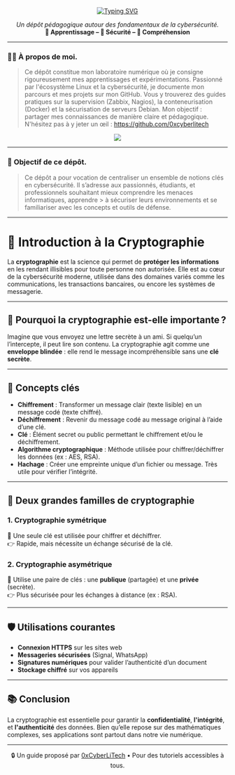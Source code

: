 <div align="center">

<a href="https://github.com/0xCyberLiTech">
  <img src="https://readme-typing-svg.herokuapp.com?font=Fira+Code&size=32&pause=1000&color=D14A4A&center=true&vCenter=true&width=1000&lines=CRYPTOGRAPHIE+%26+CYBERSÉCURITÉ;Chiffrement+•+Hachage+•+Authentification;Comprendre+les+bases+pour+mieux+protéger" alt="Typing SVG" />
</a>

<p align="center">
  <em>Un dépôt pédagogique autour des fondamentaux de la cybersécurité.</em><br>
  <b>📘 Apprentissage – 🔐 Sécurité – 🧠 Compréhension</b>
</p>

</div>

---

### 👨‍💻 **À propos de moi.**

> Ce dépôt constitue mon laboratoire numérique où je consigne rigoureusement mes apprentissages et expérimentations.
> Passionné par l'écosystème Linux et la cybersécurité, je documente mon parcours et mes projets sur mon GitHub.
> Vous y trouverez des guides pratiques sur la supervision (Zabbix, Nagios), la conteneurisation (Docker) et la sécurisation de serveurs Debian.
> Mon objectif : partager mes connaissances de manière claire et pédagogique.
> N'hésitez pas à y jeter un œil : https://github.com/0xcyberlitech

<p align="center">
  <a href="https://skillicons.dev">
    <img src="https://skillicons.dev/icons?i=linux,debian,bash,docker,nginx,grafana,prometheus,git,vim" />
  </a>
</p>

---

### 🎯 **Objectif de ce dépôt.**

> Ce dépôt a pour vocation de centraliser un ensemble de notions clés en cybersécurité. Il s’adresse aux passionnés, étudiants, et professionnels souhaitant mieux comprendre les menaces informatiques, apprendre  > à sécuriser leurs environnements et se familiariser avec les concepts et outils de défense.

---

# 🔐 Introduction à la Cryptographie

La **cryptographie** est la science qui permet de **protéger les informations** en les rendant illisibles pour toute personne non autorisée. Elle est au cœur de la cybersécurité moderne, utilisée dans des domaines variés comme les communications, les transactions bancaires, ou encore les systèmes de messagerie.

---

## 🧠 Pourquoi la cryptographie est-elle importante ?

Imagine que vous envoyez une lettre secrète à un ami. Si quelqu’un l’intercepte, il peut lire son contenu. La cryptographie agit comme une **enveloppe blindée** : elle rend le message incompréhensible sans une **clé secrète**.

---

## 🔑 Concepts clés

- **Chiffrement** : Transformer un message clair (texte lisible) en un message codé (texte chiffré).
- **Déchiffrement** : Revenir du message codé au message original à l’aide d’une clé.
- **Clé** : Élément secret ou public permettant le chiffrement et/ou le déchiffrement.
- **Algorithme cryptographique** : Méthode utilisée pour chiffrer/déchiffrer les données (ex : AES, RSA).
- **Hachage** : Créer une empreinte unique d’un fichier ou message. Très utile pour vérifier l’intégrité.

---

## 🧩 Deux grandes familles de cryptographie

### 1. Cryptographie symétrique

🔐 Une seule clé est utilisée pour chiffrer et déchiffrer.  
👉 Rapide, mais nécessite un échange sécurisé de la clé.

### 2. Cryptographie asymétrique

🔐 Utilise une paire de clés : une **publique** (partagée) et une **privée** (secrète).  
👉 Plus sécurisée pour les échanges à distance (ex : RSA).

---

## 🛡️ Utilisations courantes

- **Connexion HTTPS** sur les sites web
- **Messageries sécurisées** (Signal, WhatsApp)
- **Signatures numériques** pour valider l’authenticité d’un document
- **Stockage chiffré** sur vos appareils

---

## 📚 Conclusion

La cryptographie est essentielle pour garantir la **confidentialité**, **l'intégrité**, et **l'authenticité** des données. Bien qu’elle repose sur des mathématiques complexes, ses applications sont partout dans notre vie numérique.

---

<p align="center">
  🔒 Un guide proposé par <a href="https://github.com/0xCyberLiTech">0xCyberLiTech</a> • Pour des tutoriels accessibles à tous.
</p>
